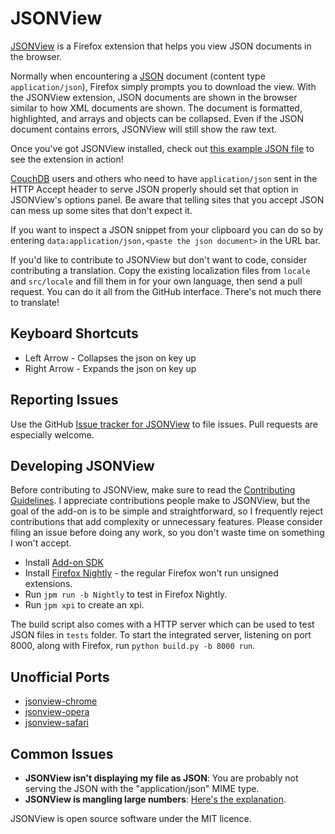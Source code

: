 JSONView
========

[JSONView](http://jsonview.com) is a Firefox extension that helps you view JSON documents in the browser.

Normally when encountering a [JSON](http://json.org) document (content type `application/json`), Firefox simply prompts you to download the view. With the JSONView extension, JSON documents are shown in the browser similar to how XML documents are shown. The document is formatted, highlighted, and arrays and objects can be collapsed. Even if the JSON document contains errors, JSONView will still show the raw text.

Once you've got JSONView installed, check out [this example JSON file](http://jsonview.com/example.json) to see the extension in action!

[CouchDB](http://couchdb.apache.org/) users and others who need to have `application/json` sent in the HTTP Accept header to serve JSON properly should set that option in JSONView's options panel. Be aware that telling sites that you accept JSON can mess up some sites that don't expect it.

If you want to inspect a JSON snippet from your clipboard you can do so by entering `data:application/json,<paste the json document>` in the URL bar.

If you'd like to contribute to JSONView but don't want to code, consider contributing a translation. Copy the existing localization files from `locale` and `src/locale` and fill them in for your own language, then send a pull request. You can do it all from the GitHub interface. There's not much there to translate!

Keyboard Shortcuts
----------------

* Left Arrow - Collapses the json on key up
* Right Arrow - Expands the json on key up

Reporting Issues
----------------

Use the GitHub [Issue tracker for JSONView](https://github.com/bhollis/jsonview/issues) to file issues. Pull requests are especially welcome.

Developing JSONView
-------------------

Before contributing to JSONView, make sure to read the [Contributing Guidelines](CONTRIBUTING.md). I appreciate contributions people make to JSONView, but the goal of the add-on is to be simple and straightforward, so I frequently reject contributions that add complexity or unnecessary features. Please consider filing an issue before doing any work, so you don't waste time on something I won't accept.

* Install [Add-on SDK](https://developer.mozilla.org/en-US/Add-ons/SDK/Tools/jpm#Installation)
* Install [Firefox Nightly](https://nightly.mozilla.org/) - the regular Firefox won't run unsigned extensions.
* Run `jpm run -b Nightly` to test in Firefox Nightly.
* Run `jpm xpi` to create an xpi.

The build script also comes with a HTTP server which can be used to test JSON files in `tests` folder. To start the integrated server, listening on port 8000, along with Firefox, run `python build.py -b 8000 run`.

Unofficial Ports
----------------
* [jsonview-chrome](https://github.com/jamiew/jsonview-chrome)
* [jsonview-opera](https://github.com/fearphage/jsonview-opera)
* [jsonview-safari](https://github.com/acrogenesis/jsonview-safari)

Common Issues
-------------
* **JSONView isn't displaying my file as JSON**: You are probably not serving
  the JSON with the "application/json" MIME type.
* **JSONView is mangling large numbers**:
  [Here's the explanation](https://github.com/bhollis/jsonview/issues/21).

JSONView is open source software under the MIT licence.

